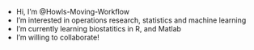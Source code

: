 - Hi, I’m @Howls-Moving-Workflow
- I’m interested in operations research, statistics and machine learning
- I’m currently learning biostatitics in R, and Matlab
- I’m willing to collaborate!

<!---
Howls-Moving-Workflow/Howls-Moving-Workflow is a ✨ special ✨ repository because its `README.md` (this file) appears on your GitHub profile.
You can click the Preview link to take a look at your changes.
--->
